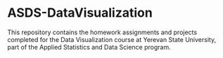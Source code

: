 # ASDS-DataVisualization
This repository contains the homework assignments and projects completed for the Data Visualization course at Yerevan State University, part of the Applied Statistics and Data Science program.
